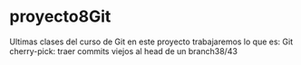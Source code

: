 # proyecto8Git
Ultimas clases del curso de Git en este proyecto trabajaremos lo que es: Git cherry-pick: traer commits viejos al head de un branch38/43
